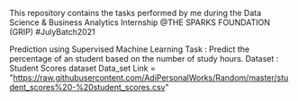 This repository contains the tasks performed by me during the Data Science & Business Analytics Internship @THE SPARKS FOUNDATION (GRIP) #JulyBatch2021


Prediction using Supervised Machine Learning
Task : Predict the percentage of an student based on the number of study hours.
Dataset : Student Scores dataset
Data_set Link = "https://raw.githubusercontent.com/AdiPersonalWorks/Random/master/student_scores%20-%20student_scores.csv"
